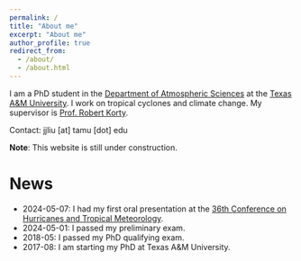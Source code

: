 ```yaml
---
permalink: /
title: "About me"
excerpt: "About me"
author_profile: true
redirect_from: 
  - /about/
  - /about.html
---
```


I am a PhD student in the [Department of Atmospheric Sciences](https://atmo.tamu.edu/) at the [Texas A&M University](https://www.tamu.edu/). I work on tropical cyclones and climate change. My supervisor is [Prof. Robert Korty](https://atmo.tamu.edu/people/profiles/faculty/kortyrobert.html).

Contact: jjliu [at] tamu [dot] edu

**Note**: This website is still under construction.

News
======
* 2024-05-07: I had my first oral presentation at the [36th Conference on Hurricanes and Tropical Meteorology](https://www.ametsoc.org/index.cfm/ams/meetings-events/ams-meetings/36th-conference-on-hurricanes-and-tropical-meteorology/).
* 2024-05-01: I passed my preliminary exam.
* 2018-05: I passed my PhD qualifying exam.
* 2017-08: I am starting my PhD at Texas A&M University.
